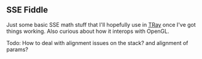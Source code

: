 SSE Fiddle
-
Just some basic SSE math stuff that I'll hopefully use in [TRay](https://github.com/Twinklebear/TRay)
once I've got things working. Also curious about how it interops with OpenGL.

Todo: How to deal with alignment issues on the stack? and alignment of params?

